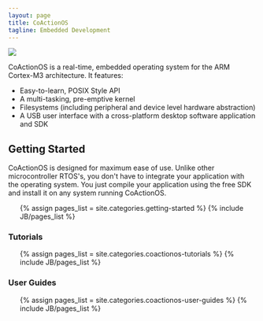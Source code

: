 ```yaml
---
layout: page
title: CoActionOS
tagline: Embedded Development
---
```


<img class="post_image" src="{{ BASE_PATH }}/images/CoActionOS-Logo.svg" />

CoActionOS is a real-time, embedded operating system for the ARM Cortex-M3 architecture. It features:

- Easy-to-learn, POSIX Style API
- A multi-tasking, pre-emptive kernel
- Filesystems (including peripheral and device level hardware abstraction)
- A USB user interface with a cross-platform desktop software application and SDK

## Getting Started

CoActionOS is designed for maximum ease of use.  Unlike other microcontroller RTOS's, 
you don't have to integrate your application with the operating system.  You just compile your 
application using the free SDK and install it on any system running CoActionOS.

<ul>
{% assign pages_list = site.categories.getting-started %} {% include JB/pages_list %}
</ul>

### Tutorials

<ul>
{% assign pages_list = site.categories.coactionos-tutorials %} {% include JB/pages_list %}
</ul>

### User Guides

<ul>
{% assign pages_list = site.categories.coactionos-user-guides %} {% include JB/pages_list %}
</ul>